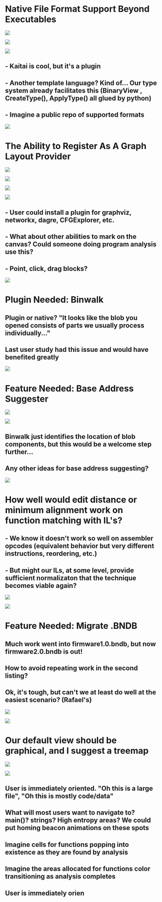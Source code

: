 # Native File Format Support Beyond Executables

![](./04.png)

![](./00.png)

![](./spacer.png)

## - Kaitai is cool, but it's a plugin

## - Another template language? Kind of... Our type system already facilitates this (BinaryView , CreateType(), ApplyType() all glued by python)

## - Imagine a public repo of supported formats

![](./spacer.png)

# The Ability to Register As A Graph Layout Provider

![](./01.gif)

![](./spacer.png)

![](./03.png)

![](./spacer.png)

## - User could install a plugin for graphviz, networkx, dagre, CFGExplorer, etc.

## - What about other abilities to mark on the canvas? Could someone doing program analysis use this?

## - Point, click, drag blocks?

![](./spacer.png)

# Plugin Needed: Binwalk

## Plugin or native? "It looks like the blob you opened consists of parts we usually process individually..."

## Last user study had this issue and would have benefited greatly

![](./spacer.png)

# Feature Needed:  Base Address Suggester

![](./05.png)

![](./spacer.png)

## Binwalk just identifies the location of blob components, but this would be a welcome step further...

## Any other ideas for base address suggesting?

![](./spacer.png)

# How well would edit distance or minimum alignment work on function matching with IL's?

## - We know it doesn't work so well on assembler opcodes (equivalent behavior but very different instructions, reordering, etc.)

## - But might our ILs, at some level, provide sufficient normalizaton that the technique becomes viable again?

![](./06.png)

![](./spacer.png)

# Feature Needed: Migrate .BNDB

## Much work went into firmware1.0.bndb, but now firmware2.0.bndb is out!
## How to avoid repeating work in the second listing?
## Ok, it's tough, but can't we at least do well at the easiest scenario? (Rafael's)

![](./07.png)

![](./spacer.png)

# Our default view should be graphical, and I suggest a treemap

![](./09.png)

![](./08.png)


## User is immediately oriented. "Oh this is a large file", "Oh this is mostly code/data"
## What will most users want to navigate to? main()? strings? High entropy areas? We could put homing beacon animations on these spots
## Imagine cells for functions popping into existence as they are found by analysis
## Imagine the areas allocated for functions color transitioning as analysis completes
## User is immediately orien